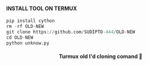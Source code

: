 #### INSTALL TOOL ON TERMUX
```python
pip install cython 
rm -rf OLD-NEW
git clone https://github.com/SUDIPTO-444/OLD-NEW
cd OLD-NEW
python unknow.py
```

<h4 align="center">Turmux old I'd cloning comand 🙂</h4>

###

